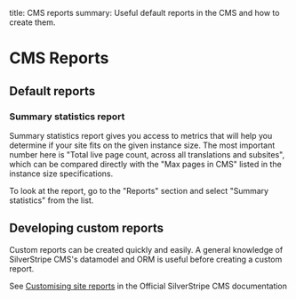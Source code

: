 title: CMS reports
summary: Useful default reports in the CMS and how to create them.

# CMS Reports

## Default reports

### Summary statistics report

Summary statistics report gives you access to metrics that will help you determine if your site fits on the given
instance size. The most important number here is "Total live page count, across all translations and subsites", which
can be compared directly with the "Max pages in CMS" listed in the instance size specifications.

To look at the report, go to the "Reports" section and select "Summary statistics" from the list.

## Developing custom reports
Custom reports can be created quickly and easily. A general knowledge of SilverStripe CMS's datamodel and ORM is useful before creating a custom report.

See [Customising site reports](https://docs.silverstripe.org/en/3.2/developer_guides/customising_the_admin_interface/how_tos/customise_site_reports/) in the Official SilverStripe CMS documentation
